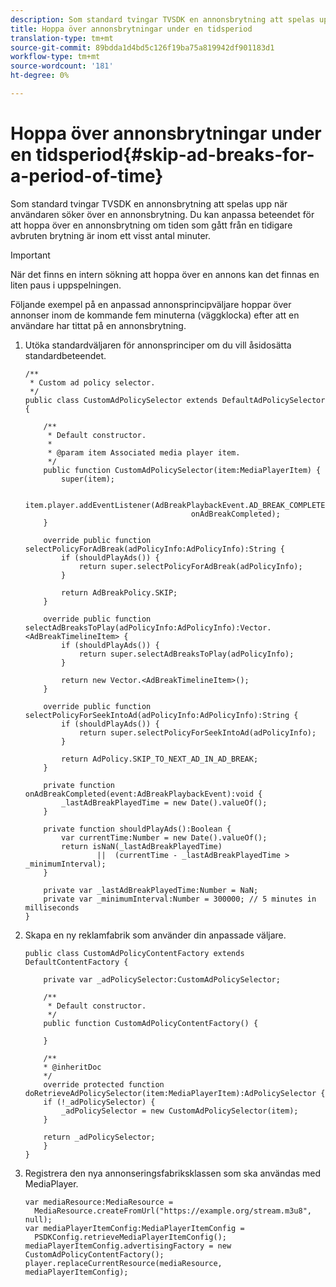 ```yaml
---
description: Som standard tvingar TVSDK en annonsbrytning att spelas upp när användaren söker över en annonsbrytning. Du kan anpassa beteendet för att hoppa över en annonsbrytning om tiden som gått från en tidigare avbruten brytning är inom ett visst antal minuter.
title: Hoppa över annonsbrytningar under en tidsperiod
translation-type: tm+mt
source-git-commit: 89bdda1d4bd5c126f19ba75a819942df901183d1
workflow-type: tm+mt
source-wordcount: '181'
ht-degree: 0%

---
```



# Hoppa över annonsbrytningar under en tidsperiod{#skip-ad-breaks-for-a-period-of-time}

Som standard tvingar TVSDK en annonsbrytning att spelas upp när användaren söker över en annonsbrytning. Du kan anpassa beteendet för att hoppa över en annonsbrytning om tiden som gått från en tidigare avbruten brytning är inom ett visst antal minuter.

>[!IMPORTANT]
>
>När det finns en intern sökning att hoppa över en annons kan det finnas en liten paus i uppspelningen.

Följande exempel på en anpassad annonsprincipväljare hoppar över annonser inom de kommande fem minuterna (väggklocka) efter att en användare har tittat på en annonsbrytning.

1. Utöka standardväljaren för annonsprinciper om du vill åsidosätta standardbeteendet.

   ```
   /** 
    * Custom ad policy selector. 
    */ 
   public class CustomAdPolicySelector extends DefaultAdPolicySelector { 
   
       /** 
        * Default constructor. 
        * 
        * @param item Associated media player item. 
        */ 
       public function CustomAdPolicySelector(item:MediaPlayerItem) { 
           super(item); 
   
           item.player.addEventListener(AdBreakPlaybackEvent.AD_BREAK_COMPLETED,  
                                        onAdBreakCompleted); 
       } 
   
       override public function selectPolicyForAdBreak(adPolicyInfo:AdPolicyInfo):String { 
           if (shouldPlayAds()) { 
               return super.selectPolicyForAdBreak(adPolicyInfo); 
           } 
   
           return AdBreakPolicy.SKIP; 
       } 
   
       override public function selectAdBreaksToPlay(adPolicyInfo:AdPolicyInfo):Vector.<AdBreakTimelineItem> { 
           if (shouldPlayAds()) { 
               return super.selectAdBreaksToPlay(adPolicyInfo); 
           } 
   
           return new Vector.<AdBreakTimelineItem>(); 
       } 
   
       override public function selectPolicyForSeekIntoAd(adPolicyInfo:AdPolicyInfo):String { 
           if (shouldPlayAds()) { 
               return super.selectPolicyForSeekIntoAd(adPolicyInfo); 
           } 
   
           return AdPolicy.SKIP_TO_NEXT_AD_IN_AD_BREAK; 
       } 
   
       private function onAdBreakCompleted(event:AdBreakPlaybackEvent):void { 
           _lastAdBreakPlayedTime = new Date().valueOf(); 
       } 
   
       private function shouldPlayAds():Boolean { 
           var currentTime:Number = new Date().valueOf(); 
           return isNaN(_lastAdBreakPlayedTime) 
                   ||  (currentTime - _lastAdBreakPlayedTime > _minimumInterval); 
       } 
   
       private var _lastAdBreakPlayedTime:Number = NaN; 
       private var _minimumInterval:Number = 300000; // 5 minutes in milliseconds 
   }
   ```

1. Skapa en ny reklamfabrik som använder din anpassade väljare.

   ```
   public class CustomAdPolicyContentFactory extends DefaultContentFactory { 
   
       private var _adPolicySelector:CustomAdPolicySelector; 
   
       /** 
        * Default constructor. 
        */ 
       public function CustomAdPolicyContentFactory() { 
   
       } 
   
       /** 
       * @inheritDoc 
       */ 
       override protected function doRetrieveAdPolicySelector(item:MediaPlayerItem):AdPolicySelector { 
       if (!_adPolicySelector) { 
           _adPolicySelector = new CustomAdPolicySelector(item); 
       } 
   
       return _adPolicySelector; 
       } 
   }
   ```

1. Registrera den nya annonseringsfabriksklassen som ska användas med MediaPlayer.

   ```
   var mediaResource:MediaResource =  
     MediaResource.createFromUrl("https://example.org/stream.m3u8", null); 
   var mediaPlayerItemConfig:MediaPlayerItemConfig =  
     PSDKConfig.retrieveMediaPlayerItemConfig(); 
   mediaPlayerItemConfig.advertisingFactory = new CustomAdPolicyContentFactory(); 
   player.replaceCurrentResource(mediaResource, mediaPlayerItemConfig);
   ```

